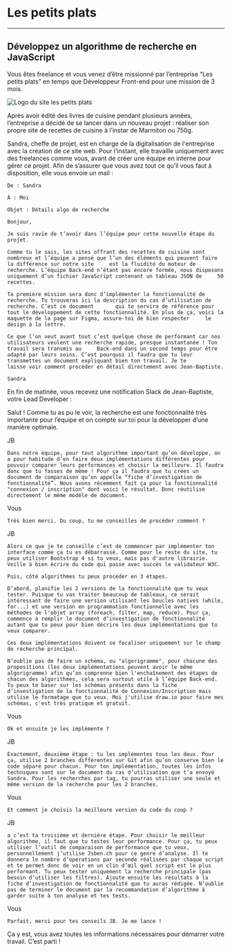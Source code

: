 # Les petits plats 
--------------------------
## Développez un algorithme de recherche en JavaScript  

Vous êtes freelance et vous venez d’être missionné par l’entreprise “Les petits plats” en temps que Développeur Front-end pour une mission de 3 mois.  

![Logo du site les petits plats]([https://github.com/JuponEmmanuelle_7_24052022/](https://github.com/rayhearth/JuponEmmanuelle_7_24052022/blob/main/public/assets/img/logoSvg.svg))  

Après avoir édité des livres de cuisine pendant plusieurs années, l’entreprise a décidé de se lancer dans un nouveau projet : réaliser son propre site de recettes de cuisine à l’instar de Marmiton ou 750g.  

Sandra, cheffe de projet, est en charge de la digitalisation de l'entreprise avec la création de ce site web. Pour l’instant, elle travaille uniquement avec des freelances comme vous, avant de créer une équipe en interne pour gérer ce projet. Afin de s’assurer que vous avez tout ce qu’il vous faut à disposition, elle vous envoie un mail :  

    De : Sandra  

    À : Moi  

    Objet : Détails algo de recherche  

    Bonjour,  
    
    Je suis ravie de t’avoir dans l’équipe pour cette nouvelle étape du projet.  

    Comme tu le sais, les sites offrant des recettes de cuisine sont nombreux et l’équipe a pensé que l’un des éléments qui peuvent faire la différence sur notre site     est la fluidité du moteur de recherche. L’équipe Back-end n’étant pas encore formée, nous disposons uniquement d’un fichier JavaScript contenant un tableau JSON de     50 recettes.  

    Ta première mission sera donc d’implémenter la fonctionnalité de recherche. Tu trouveras ici la description du cas d’utilisation de recherche. C’est ce document       qui te servira de référence pour tout le développement de cette fonctionnalité. En plus de ça, voici la maquette de la page sur Figma, assure-toi de bien respecter     le design à la lettre.  

    Ce que l’on veut avant tout c’est quelque chose de performant car nos utilisateurs veulent une recherche rapide, presque instantanée ! Ton travail sera transmis au     Back-end dans un second temps pour être adapté par leurs soins. C’est pourquoi il faudra que tu leur transmettes un document expliquant bien ton travail. Je te         laisse voir comment procéder en détail directement avec Jean-Baptiste.  

    Sandra  

En fin de matinée, vous recevez une notification Slack de Jean-Baptiste, votre Lead Developer :  

Salut ! Comme tu as pu le voir, la recherche est une fonctionnalité très importante pour l’équipe et on compte sur toi pour la développer d’une manière optimale.  

JB  

    Dans notre équipe, pour tout algorithme important qu’on développe, on a pour habitude d’en faire deux implémentations différentes pour pouvoir comparer leurs performances et choisir la meilleure. Il faudra donc que tu fasses de même ! Pour ça il faudra que tu crées un document de comparaison qu’on appelle “fiche d’investigation de fonctionnalité”. Nous avons récemment fait ça pour la fonctionnalité "connexion / inscription" dont voici le résultat. Donc réutilise directement le même modèle de document.  

Vous  

    Très bien merci. Du coup, tu me conseilles de procéder comment ?  

JB  

    Alors ce que je te conseille c’est de commencer par implémenter ton interface comme ça tu es débarrassé. Comme pour le reste du site, tu peux utiliser Bootstrap 4 si tu veux, mais pas d'autre librairie. Veille à bien écrire du code qui passe avec succès le validateur W3C.  

    Puis, côté algorithmes tu peux procéder en 3 étapes.  

    D’abord, planifie les 2 versions de la fonctionnalité que tu veux tester. Puisque tu vas traiter beaucoup de tableaux, ce serait intéressant de faire une version utilisant les boucles natives (while, for...) et une version en programmation fonctionnelle avec les méthodes de l'objet array (foreach, filter, map, reduce). Pour ça, commence à remplir le document d’investigation de fonctionnalité autant que tu peux pour bien décrire les deux implémentations que tu veux comparer.  

    Ces deux implémentations doivent se focaliser uniquement sur le champ de recherche principal.  

    N’oublie pas de faire un schéma, ou "algorigramme", pour chacune des propositions (les deux implémentations peuvent avoir le même algorigramme) afin qu’on comprenne bien l'enchaînement des étapes de chacun des algorithmes, cela sera surtout utile à l’équipe Back-end. Tu peux te baser sur les schémas présents dans la fiche d’investigation de la fonctionnalité de Connexion/Inscription mais utilise le formatage que tu veux. Moi j'utilise draw.io pour faire mes schémas, c'est très pratique et gratuit.  

Vous  

    Ok et ensuite je les implémente ?  

JB  

    Exactement, deuxième étape : tu les implémentes tous les deux. Pour ça, utilise 2 branches différentes sur Git afin qu’on conserve bien le code séparé pour chacun. Pour ton implémentation, toutes les infos techniques sont sur le document du cas d’utilisation que t’a envoyé Sandra. Pour les recherches par tag, tu pourras utiliser une seule et même version de la recherche pour les 2 branches.  

Vous  

    Et comment je choisis la meilleure version du code du coup ?  

JB  

    a c’est ta troisième et dernière étape. Pour choisir le meilleur algorithme, il faut que tu testes leur performance. Pour ça, tu peux utiliser l’outil de comparaison de performance que tu veux, personnellement j’utilise Jsben.ch pour ce genre d’analyse. Il te donnera le nombre d’opérations par seconde réalisées par chaque script et te permet donc de voir en un clin d’œil quel script est le plus performant. Tu peux tester uniquement la recherche principale (pas besoin d’utiliser les filtres). Ajoute ensuite les résultats à la fiche d’investigation de fonctionnalité que tu auras rédigée. N’oublie pas de terminer le document par la recommandation d’algorithme à garder suite à ton analyse et tes tests.  

Vous  

    Parfait, merci pour tes conseils JB. Je me lance !  

Ça y est, vous avez toutes les informations nécessaires pour démarrer votre travail. C’est parti !


